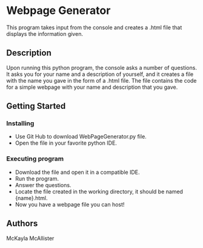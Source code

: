 # Webpage Generator

This program takes input from the console and creates a .html file that displays the information given.

## Description

Upon running this python program, the console asks a number of questions. It asks you for your name and a description of yourself, and it creates a file with the name you gave in the form of a .html file. The file contains the code for a simple webpage with your name and description that you gave.

## Getting Started

### Installing

* Use Git Hub to download WebPageGenerator.py file.
* Open the file in your favorite python IDE.

### Executing program

* Download the file and open it in a compatible IDE.
* Run the program.
* Answer the questions.
* Locate the file created in the working directory, it should be named {name}.html.
* Now you have a webpage file you can host!

## Authors
McKayla McAllister

